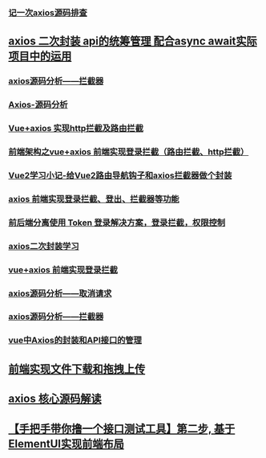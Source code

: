 ### [记一次axios源码排查](https://juejin.im/post/5b9b7be8e51d450e704258a0)
## [axios 二次封装 api的统筹管理 配合async await实际项目中的运用](https://www.jianshu.com/p/6b626d72ea78)
### [axios源码分析——拦截器](https://juejin.im/post/5b272758e51d4558a04a2dbf)
### [Axios-源码分析](http://hejx.space/2017/08/25/Axios-%E6%BA%90%E7%A0%81%E5%88%86%E6%9E%90/)
### [Vue+axios 实现http拦截及路由拦截](https://www.cnblogs.com/parkboyoung/p/6761863.html)
### [前端架构之vue+axios 前端实现登录拦截（路由拦截、http拦截）](https://juejin.im/post/5b791b8251882543057d8797)
### [Vue2学习小记-给Vue2路由导航钩子和axios拦截器做个封装](https://juejin.im/post/5a1550746fb9a045076f4fd2)
### [axios 前端实现登录拦截、登出、拦截器等功能](https://github.com/superman66/vue-axios-github)
### [前后端分离使用 Token 登录解决方案，登录拦截，权限控制](https://github.com/libin1991/libin_Blog/issues/621)
### [axios二次封装学习](https://github.com/libin1991/libin_Blog/issues/605)
### [vue+axios 前端实现登录拦截](https://github.com/libin1991/libin_Blog/issues/612)
### [axios源码分析——取消请求 ](https://github.com/libin1991/libin_Blog/issues/575)
### [axios源码分析——拦截器](https://github.com/libin1991/libin_Blog/issues/574)
### [vue中Axios的封装和API接口的管理](https://juejin.im/post/5b55c118f265da0f6f1aa354)
## [前端实现文件下载和拖拽上传](https://juejin.im/post/5bf543d851882518eb1f5cc4)
## [axios 核心源码解读](https://juejin.im/post/5c01126d6fb9a049fd0f9405)
## [【手把手带你撸一个接口测试工具】第二步, 基于ElementUI实现前端布局](https://juejin.im/post/5c0689476fb9a049ff4de4e0)
